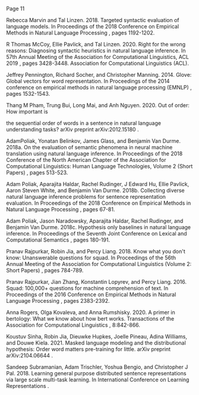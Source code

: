 Page 11

Rebecca Marvin and Tal Linzen. 2018. Targeted syntactic evaluation of language models. In Proceedings of the 2018 Conference on Empirical Methods in Natural Language Processing , pages 1192-1202.

R Thomas McCoy, Ellie Pavlick, and Tal Linzen. 2020. Right for the wrong reasons: Diagnosing syntactic heuristics in natural language inference. In 57th Annual Meeting of the Association for Computational Linguistics, ACL 2019 , pages 3428-3448. Association for Computational Linguistics (ACL).

Jeffrey Pennington, Richard Socher, and Christopher Manning. 2014. Glove: Global vectors for word representation. In Proceedings of the 2014 conference on empirical methods in natural language processing (EMNLP) , pages 1532-1543.

Thang M Pham, Trung Bui, Long Mai, and Anh Nguyen. 2020. Out of order: How important is

the sequential order of words in a sentence in natural language understanding tasks? arXiv preprint arXiv:2012.15180 .

AdamPoliak, Yonatan Belinkov, James Glass, and Benjamin Van Durme. 2018a. On the evaluation of semantic phenomena in neural machine translation using natural language inference. In Proceedings of the 2018 Conference of the North American Chapter of the Association for Computational Linguistics: Human Language Technologies, Volume 2 (Short Papers) , pages 513-523.

Adam Poliak, Aparajita Haldar, Rachel Rudinger, J Edward Hu, Ellie Pavlick, Aaron Steven White, and Benjamin Van Durme. 2018b. Collecting diverse natural language inference problems for sentence representation evaluation. In Proceedings of the 2018 Conference on Empirical Methods in Natural Language Processing , pages 67-81.

Adam Poliak, Jason Naradowsky, Aparajita Haldar, Rachel Rudinger, and Benjamin Van Durme. 2018c. Hypothesis only baselines in natural language inference. In Proceedings of the Seventh Joint Conference on Lexical and Computational Semantics , pages 180-191.

Pranav Rajpurkar, Robin Jia, and Percy Liang. 2018. Know what you don't know: Unanswerable questions for squad. In Proceedings of the 56th Annual Meeting of the Association for Computational Linguistics (Volume 2: Short Papers) , pages 784-789.

Pranav Rajpurkar, Jian Zhang, Konstantin Lopyrev, and Percy Liang. 2016. Squad: 100,000+ questions for machine comprehension of text. In Proceedings of the 2016 Conference on Empirical Methods in Natural Language Processing , pages 2383-2392.

Anna Rogers, Olga Kovaleva, and Anna Rumshisky. 2020. A primer in bertology: What we know about how bert works. Transactions of the Association for Computational Linguistics , 8:842-866.

Koustuv Sinha, Robin Jia, Dieuwke Hupkes, Joelle Pineau, Adina Williams, and Douwe Kiela. 2021. Masked language modeling and the distributional hypothesis: Order word matters pre-training for little. arXiv preprint arXiv:2104.06644 .

Sandeep Subramanian, Adam Trischler, Yoshua Bengio, and Christopher J Pal. 2018. Learning general purpose distributed sentence representations via large scale multi-task learning. In International Conference on Learning Representations .